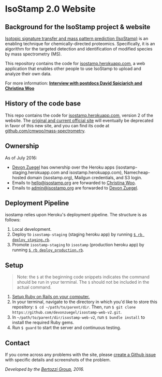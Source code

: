 # IsoStamp 2.0 Website #

## Background for the IsoStamp project & website ##

[Isotopic signature transfer and mass pattern prediction (IsoStamp)](http://pubs.acs.org/doi/abs/10.1021/cb100338x) is an enabling technique for chemically-directed proteomics. Specifically, it is an algorithm for the targeted detection and identification of modified species by mass spectrometry (MS).

This repository contains the code for [isostamp.herokuapp.com](http://isostamp.herokuapp.com/), a web application that enables other people to use IsoStamp to upload and analyze their own data.

For more information: [**Interview with postdocs David Spiciarich and Christina Woo**](https://www.youtube.com/watch?v=ejNOC68xzZM)

## History of the code base ##

This repo contains the code for [isostamp.herokuapp.com](http://isostamp.herokuapp.com/), version 2 of the website. The [original and current official site](http://mass-spec-169.herokuapp.com/) will eventually be deprecated in favor of this new site, and you can find its code at [github.com/cmwoo/mass-spectrometry](https://github.com/cmwoo/mass-spectrometry).


## Ownership ##

As of July 2016:

- [Devon Zuegel](mailto:devonzuegel@gmail.com) has ownership over the Heroku apps (isostamp-staging.herokuapp.com and isostamp.herokuapp.com), Namecheap-hosted domain (isostamp.org), Mailgun credentials, and S3 login.
- Emails to hello@isostamp.org are forwarded to [Christina Woo](mailto:drcmwoo@gmail.com).
- Emails to admin@isostamp.org are forwarded to [Devon Zuegel](mailto:devonzuegel@gmail.com).

## Deployment Pipeline ##

isostamp relies upon Heroku's deployment pipeline. The structure is as follows:

1. Local development.
2. Deploy to `isostamp-staging` (staging heroku app) by running [`$ rb deploy_staging.rb`](deploy_staging.rb).
3. Promote `isostamp-staging` to `isostamp` (production heroku app) by running [`$ rb deploy_production.rb`](deploy_production.rb).

## Setup ##

> Note: the `$` at the beginning code snippets indicates the command should be run in your terminal. The `$` should not be included in the actual command.

1. [Setup Ruby on Rails on your computer.](https://gorails.com/setup/osx/10.10-yosemite)
2. In your terminal, navigate to the directory in which you'd like to store this repository: `$ cd ~/path/to/parent/dir`. Then, run `$ git clone https://github.com/devonzuegel/isostamp-web-v2.git`.
3. In `~/path/to/parent/dir/isostamp-web-v2`, run `$ bundle install` to install the required Ruby gems.
4. Run `$ guard` to start the server and continuous testing.

## Contact ##

If you come across any problems with the site, please [create a Github issue](https://github.com/devonzuegel/isostamp-web-v2/issues) with specific details and screenshots of the problem.

*Developed by the [Bertozzi Group](http://bertozzigroup.stanford.edu/), 2016.*